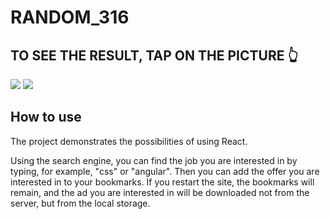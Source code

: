 # RANDOM_316
## TO SEE THE RESULT, TAP ON THE PICTURE 👆

<a href="https://babinigor.github.io/RANDOM_316/"><img src="https://github.com/user-attachments/assets/edd2ce0f-b9f7-4272-af79-14d432bd1794"/></a>
<a href="https://babinigor.github.io/RANDOM_316/"><img src="https://github.com/user-attachments/assets/5ffedfc3-d9fe-40cf-9587-b486834db558"/></a>

## How to use
The project demonstrates the possibilities of using React.

Using the search engine, you can find the job you are interested in by typing, for example, "css" or "angular". Then you can add the offer you are interested in to your bookmarks. If you restart the site, the bookmarks will remain, and the ad you are interested in will be downloaded not from the server, but from the local storage.
